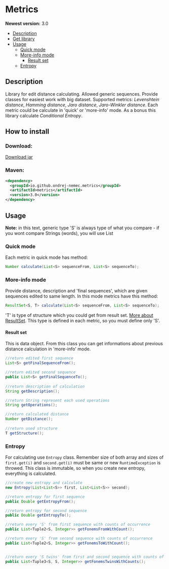 # Metrics
**Newest version:** 3.0

* [Description](#description)
* [Get library](#how-to-install)
* [Usage](#usage)
	* [Quick mode](#quick-mode)
	* [More-info mode](#more-info-mode)
		* [Result set](#result-set)
	* [Entropy](#entropy)

## Description
Library for edit distance calculating. Allowed generic sequences. Provide classes for easiest work with big dataset. Supported metrics: *Levenshtein distance*, *Hamming distance*, *Jaro distance*, *Jaro-Winkler distance*. Each metric could be calculate in 'quick' or 'more-info' mode. As a bonus this library calculate *Conditional Entropy*.
## How to install
### Download:
<a href="https://ondrej-nemec.github.io/download/metrics-3.0.jar" target=_blank>Download jar</a>
### Maven:
```xml
<dependency>
  <groupId>io.github.ondrej-nemec.metrics</groupId>
  <artifactId>metrics</artifactId>
  <version>3.0</version>
</dependency>
```

## Usage
**Note:** in this text, generic type 'S' is always type of what you compare - if you wont compare Strings (words), you will use List<Character> 
### Quick mode
Each metric in quick mode has method:
```java
Number calculate(List<S> sequenceFrom, List<S> sequenceTo);
```
### More-info mode
Provide distance, description and 'final sequences', which are given sequences edited to same length.
In this mode metrics have this method: 
```java
ResultSet<S, T> calculate(List<S> sequenceFrom, List<S> sequenceTo);
```
'T' is type of structure which you could get from result set. [More about ResultSet](#result-set). This type is defined in each metric, so you must define only 'S'.
#### Result set
This is data object. From this class you can get informations about previous distance calculation in 'more-info' mode.
```java
//return edited first sequence
List<S> getFinalSequenceFrom();

//return edited second sequence
public List<S> getFinalSequenceTo();
	
//return description of calculation
String getDescription();

//return String represent each used operations
String getOperations();

//return calculated distance
Number getDistance();
	
//return used structure
T getStructure();
```

### Entropy
For calculating use `Entropy` class. Remember size of both array and sizes of `first.get(i)` and `second.get(i)` must be same or new `RuntimeException` is throwed. This class is immutable, so when you create new entropy, everything is calculated.
```java
//create new entropy and calculate
new Entropy(List<List<S>> first, List<List<S>> second);

//return entropy for first sequence
public Double getEntropyFrom();

//return entropy for second sequence
public Double getEntropyTo();

//return every 'S' from first sequence with counts of occurrence
public List<Tuple2<S, Integer>> getFonemsFromWithCount();

//return every 'S' from second sequence with counts of occurrence
public List<Tuple2<S, Integer>> getFonemsToWithCount();


//return every 'S twins' from first and second sequence with counts of occurrence
public List<Tuple3<S, S, Integer>> getFonemsTwinsWithCounts();
```

